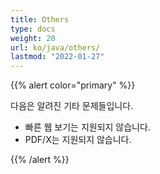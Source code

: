 ```yaml
---
title: Others
type: docs
weight: 20
url: ko/java/others/
lastmod: "2022-01-27"
---
```


{{% alert color="primary" %}}

다음은 알려진 기타 문제들입니다.

- 빠른 웹 보기는 지원되지 않습니다.
- PDF/X는 지원되지 않습니다.

{{% /alert %}}